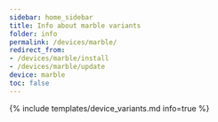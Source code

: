 ```yaml
---
sidebar: home_sidebar
title: Info about marble variants
folder: info
permalink: /devices/marble/
redirect_from:
- /devices/marble/install
- /devices/marble/update
device: marble
toc: false
---
```

{% include templates/device_variants.md info=true %}
